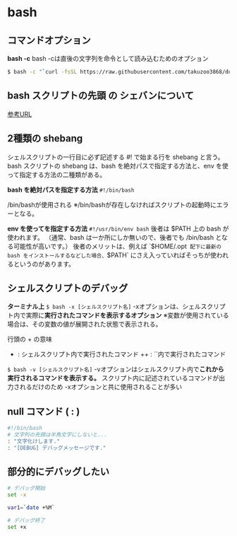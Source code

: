 # bash

## コマンドオプション

**bash -c**
bash -cは直後の文字列を命令として読み込むためのオプション

```sh
$ bash -c "`curl -fsSL https://raw.githubusercontent.com/takuzoo3868/dotfiles/master/setup.sh `"
```

## bash スクリプトの先頭 の シェバンについて

[参考URL](https://moneyforward.com/engineers_blog/2015/05/21/bash-script-tips/)

## 2種類の shebang
シェルスクリプトの一行目に必ず記述する #! で始まる行を shebang と言う。
bash スクリプトの shebang は、bash を絶対パスで指定する方法と、env を使って指定する方法の二種類がある。


**bash を絶対パスを指定する方法**
`#!/bin/bash`

/bin/bashが使用される
※/bin/bashが存在しなければスクリプトの起動時にエラーとなる。

**env を使ってを指定する方法**
`#!/usr/bin/env bash`
後者は $PATH 上の bash が使われます。
（通常、bash は一か所にしか無いので、後者でも /bin/bash となる可能性が高いです。）
後者のメリットは、例えば `$HOME/.opt` 配下に最新の bash をインストールするなどした場合、`$PATH` にさえ入っていればそっちが使われるというのがあります。

## シェルスクリプトのデバッグ

**ターミナル上**
`$ bash -x [シェルスクリプト名]`
-xオプションは、シェルスクリプト内で実際に**実行されたコマンドを表示するオプション**
※変数が使用されている場合は、その変数の値が展開された状態で表示される。

行頭の + の意味

+ : シェルスクリプト内で実行されたコマンド
++ : ``内で実行されたコマンド

`$ bash -v [シェルスクリプト名]`
-vオプションはシェルスクリプト内で**これから実行されるコマンドを表示する。**
スクリプト内に記述されているコマンドが出力されるだけのため -xオプションと共に使用されることが多い

## null コマンド ( : )

```sh
#!/bin/bash
# 文字列の先頭は半角文字にしないと...
: "文字化けします."
: "[DEBUG] デバッグメッセージです."
```

## 部分的にデバッグしたい

```sh
# デバッグ開始
set -x

var1=`date +%M`

# デバッグ終了
set +x
```

